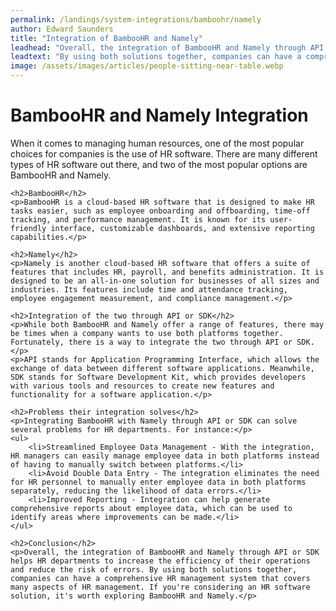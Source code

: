 ```yaml
---
permalink: /landings/system-integrations/bamboohr/namely
author: Edward Saunders
title: "Integration of BambooHR and Namely"
leadhead: "Overall, the integration of BambooHR and Namely through API or SDK helps HR departments to increase the efficiency of their operations and reduce the risk of errors"
leadtext: "By using both solutions together, companies can have a comprehensive HR management system that covers many aspects of HR management. If you're considering an HR software solution, it's worth exploring BambooHR and Namely."
image: /assets/images/articles/people-sitting-near-table.webp
---
```

<div class="arttext">	<h1>BambooHR and Namely Integration</h1>
	<p>When it comes to managing human resources, one of the most popular choices for companies is the use of HR software. There are many different types of HR software out there, and two of the most popular options are BambooHR and Namely.</p>

	<h2>BambooHR</h2>
	<p>BambooHR is a cloud-based HR software that is designed to make HR tasks easier, such as employee onboarding and offboarding, time-off tracking, and performance management. It is known for its user-friendly interface, customizable dashboards, and extensive reporting capabilities.</p>

	<h2>Namely</h2>
	<p>Namely is another cloud-based HR software that offers a suite of features that includes HR, payroll, and benefits administration. It is designed to be an all-in-one solution for businesses of all sizes and industries. Its features include time and attendance tracking, employee engagement measurement, and compliance management.</p>

	<h2>Integration of the two through API or SDK</h2>
	<p>While both BambooHR and Namely offer a range of features, there may be times when a company wants to use both platforms together. Fortunately, there is a way to integrate the two through API or SDK.</p>
	<p>API stands for Application Programming Interface, which allows the exchange of data between different software applications. Meanwhile, SDK stands for Software Development Kit, which provides developers with various tools and resources to create new features and functionality for a software application.</p>

	<h2>Problems their integration solves</h2>
	<p>Integrating BambooHR with Namely through API or SDK can solve several problems for HR departments. For instance:</p>
	<ul>
		<li>Streamlined Employee Data Management - With the integration, HR managers can easily manage employee data in both platforms instead of having to manually switch between platforms.</li>
		<li>Avoid Double Data Entry - The integration eliminates the need for HR personnel to manually enter employee data in both platforms separately, reducing the likelihood of data errors.</li>
		<li>Improved Reporting - Integration can help generate comprehensive reports about employee data, which can be used to identify areas where improvements can be made.</li>
	</ul>

	<h2>Conclusion</h2>
	<p>Overall, the integration of BambooHR and Namely through API or SDK helps HR departments to increase the efficiency of their operations and reduce the risk of errors. By using both solutions together, companies can have a comprehensive HR management system that covers many aspects of HR management. If you're considering an HR software solution, it's worth exploring BambooHR and Namely.</p>
</div>